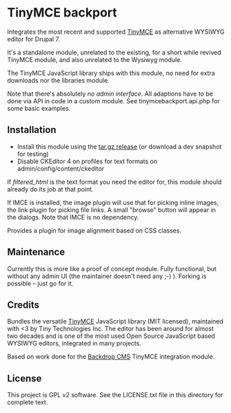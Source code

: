 # TinyMCE backport

Integrates the most recent and supported [TinyMCE](https://www.tiny.cloud/)
 as alternative WYSIWYG editor for Drupal 7.

It's a standalone module, unrelated to the existing, for a short while revived
 TinyMCE module, and also unrelated to the Wysiwyg module.

The TinyMCE JavaScript library ships with this module, no need for extra
downloads nor the libraries module.

Note that there's absolutely *no admin interface*. All adaptions have to be
done via API in code in a custom module. See tinymcebackport.api.php for some
basic examples.

## Installation

- Install this module using the
  [tar.gz release](https://github.com/indigoxela/tinymcebackport/releases/download/7.x-1.1/tinymcebackport-7.x-1.1.tar.gz)
  (or download a dev snapshot for testing)
- Disable CKEditor 4 on profiles for text formats on admin/config/content/ckeditor

If *filtered_html* is the text format you need the editor for, this module
should already do its job at that point.

If IMCE is installed, the image plugin will use that for picking inline
images, the link plugin for picking file links. A small "browse" button will
appear in the dialogs.
Note that IMCE is no dependency.

Provides a plugin for image alignment based on CSS classes.

## Maintenance

Currently this is more like a proof of concept module. Fully functional, but
without any admin UI (the maintainer doesn't need any ;-) ).
Forking is possible – just go for it.

## Credits

Bundles the versatile [TinyMCE](https://www.tiny.cloud/) JavaScript library
(MIT licensed), maintained with <3 by Tiny Technologies Inc. The editor has
been around for almost two decades and is one of the most used Open Source
JavaScript based WYSIWYG editors, integrated in many projects.

Based on work done for the [Backdrop CMS](https://backdropcms.org/)
TinyMCE integration module.

## License

This project is GPL v2 software. See the LICENSE.txt file in this directory for complete text.
